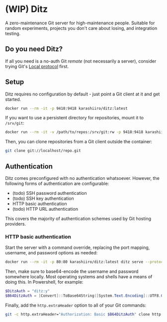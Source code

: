 # (WIP) Ditz
A zero-maintenance Git server for high-maintenance people. Suitable for random experiments, projects you don't
care about losing, and integration testing.

## Do you need Ditz?
If all you need is a no-auth Git *remote* (not necessarily a server), consider trying Git's
[Local protocol](https://git-scm.com/book/en/v2/Git-on-the-Server-The-Protocols#_local_protocol) first.

## Setup
Ditz requires no configuration by default - just point a Git client at it and get started.

```sh
docker run --rm -it -p 9418:9418 karashiiro/ditz:latest
```

If you want to use a persistent directory for repositories, mount it to `/srv/git`:

```sh
docker run --rm -it -v /path/to/repos:/srv/git:rw -p 9418:9418 karashiiro/ditz:latest
```

Then, you can clone repositories from a Git client outside the container:

```sh
git clone git://localhost/repo.git
```

## Authentication
Ditz comes preconfigured with no authentication whatsoever. However, the following forms of authentication are configurable:

* (todo) SSH password authentication
* (todo) SSH key authentication
* HTTP basic authentication
* (todo) HTTP URL authentication

This covers the majority of authentication schemes used by Git hosting providers.

### HTTP basic authentication
Start the server with a command override, replacing the port mapping, username, and password options as needed:

```sh
docker run --rm -it -p 80:80 karashiiro/ditz:latest ditz serve --protocol=http --username=ditz --password=y
```

Then, make sure to base64-encode the username and password somewhere locally. Most operating systems and shells
have a means of doing this. In Powershell, for example:

```powershell
$DitzAuth = "ditz:y"
$B64DitzAuth = [Convert]::ToBase64String([System.Text.Encoding]::UTF8.GetBytes($DitzAuth))
```

Finally, add the `http.extraHeader` option to all of your Git commands:

```sh
git -c http.extraHeader="Authorization: Basic $B64DitzAuth" clone http://localhost/repo.git
```
